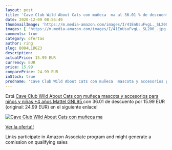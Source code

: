 ```yaml
---
layout: post
title: 'Cave Club Wild About Cats con muñeca  ma al 36.01 % de descuento'
date: 2020-12-09 08:56:49
thumbnailImage: 'https://m.media-amazon.com/images/I/41EnUsuFvgL._SL200_.jpg'
images: [ 'https://m.media-amazon.com/images/I/41EnUsuFvgL._SL200_.jpg' ]
comments: true
category: ofertas
author: ring
slug: B084L1DGZ3
description:
actualPrice: 15.99 EUR
currency: EUR
price: 15.99
comparePrice: 24.99 EUR
inStock: true
prodname: 'Cave Club Wild About Cats con muñeca  mascota y accesorios para niños y niñas +4 años  Mattel GNL95 '
---
```


Está [Cave Club Wild About Cats con muñeca  mascota y accesorios para niños y niñas +4 años  Mattel GNL95 ](https://www.amazon.es/dp/B084L1DGZ3/?tag=tolees-21) con 36.01 de descuento por 15.99 EUR (original: 24.99 EUR) en el siguiente enlace!

[![Cave Club Wild About Cats con muñeca  ma](https://m.media-amazon.com/images/I/41EnUsuFvgL._SL200_.jpg)](https://www.amazon.es/dp/B084L1DGZ3/?tag=tolees-21)

[Ver la oferta!!](https://www.amazon.es/dp/B084L1DGZ3/?tag=tolees-21)

Links participate in Amazon Associate program and might generate a comission on qualifying sales


